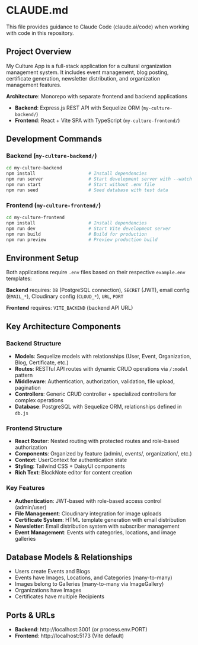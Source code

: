 # CLAUDE.md

This file provides guidance to Claude Code (claude.ai/code) when working with code in this repository.

## Project Overview

My Culture App is a full-stack application for a cultural organization management system. It includes event management, blog posting, certificate generation, newsletter distribution, and organization management features.

**Architecture**: Monorepo with separate frontend and backend applications
- **Backend**: Express.js REST API with Sequelize ORM (`my-culture-backend/`)
- **Frontend**: React + Vite SPA with TypeScript (`my-culture-frontend/`)

## Development Commands

### Backend (`my-culture-backend/`)
```bash
cd my-culture-backend
npm install                    # Install dependencies
npm run server                 # Start development server with --watch and .env
npm run start                  # Start without .env file
npm run seed                   # Seed database with test data
```

### Frontend (`my-culture-frontend/`)
```bash
cd my-culture-frontend
npm install                    # Install dependencies
npm run dev                    # Start Vite development server
npm run build                  # Build for production
npm run preview                # Preview production build
```

## Environment Setup

Both applications require `.env` files based on their respective `example.env` templates:

**Backend** requires: `DB` (PostgreSQL connection), `SECRET` (JWT), email config (`EMAIL_*`), Cloudinary config (`CLOUD_*`), `URL`, `PORT`

**Frontend** requires: `VITE_BACKEND` (backend API URL)

## Key Architecture Components

### Backend Structure
- **Models**: Sequelize models with relationships (User, Event, Organization, Blog, Certificate, etc.)
- **Routes**: RESTful API routes with dynamic CRUD operations via `/:model` pattern
- **Middleware**: Authentication, authorization, validation, file upload, pagination
- **Controllers**: Generic CRUD controller + specialized controllers for complex operations
- **Database**: PostgreSQL with Sequelize ORM, relationships defined in `db.js`

### Frontend Structure
- **React Router**: Nested routing with protected routes and role-based authorization
- **Components**: Organized by feature (admin/, events/, organization/, etc.)
- **Context**: UserContext for authentication state
- **Styling**: Tailwind CSS + DaisyUI components
- **Rich Text**: BlockNote editor for content creation

### Key Features
- **Authentication**: JWT-based with role-based access control (admin/user)
- **File Management**: Cloudinary integration for image uploads
- **Certificate System**: HTML template generation with email distribution
- **Newsletter**: Email distribution system with subscriber management
- **Event Management**: Events with categories, locations, and image galleries

## Database Models & Relationships
- Users create Events and Blogs
- Events have Images, Locations, and Categories (many-to-many)
- Images belong to Galleries (many-to-many via ImageGallery)
- Organizations have Images
- Certificates have multiple Recipients

## Ports & URLs
- **Backend**: http://localhost:3001 (or process.env.PORT)
- **Frontend**: http://localhost:5173 (Vite default)